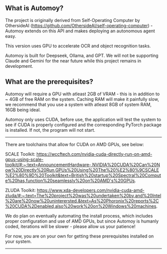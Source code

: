 ## What is Automoy?
The project is originally derived from Self-Operating Computer by OthersideAI (https://github.com/OthersideAI/self-operating-computer) - Automoy extends on this API and makes deploying an autonomous agent easy. 

This version uses GPU to accelerate OCR and object recognition tasks.

Automoy is built for Deepseek, Ollama, and GPT. We will not be supporting Claude and Gemini for the near future while this project remains in development.

## What are the prerequisites?

Automoy will require a GPU with atleast 2GB of VRAM - this is in addition to ~ 4GB of free RAM on the system. Caching RAM will make it painfully slow, we recommend that you use a system with atleast 8GB of system RAM, 16GB being ideal.

Automoy only uses CUDA, before use, the application will test the system to see if CUDA is properly configured and the corresponding PyTorch package is installed. If not, the program will not start.

_______________________________________________

There are toolchains that allow for CUDA on AMD GPUs, see below:

SCALE Toolkit:
https://wccftech.com/nvidia-cuda-directly-run-on-amd-gpus-using-scale-toolkit/#:~:text=AnnouncementHardware-,NVIDIA%20CUDA%20Can%20Now%20Directly%20Run,GPUs%20Using%20The%20%E2%80%9CSCALE%E2%80%9D%20Toolkit&text=British%20startup%20Spectral%20Compute%20has,function%20seamlessly%20on%20AMD's%20GPUs.

ZLUDA Toolkit:
https://www.xda-developers.com/nvidia-cuda-amd-zluda/#:~:text=The%20project%20was%20undertaken%20by,and%20Intel%20are%20now%20uninterersted.&text=As%20Phoronix%20reports%2C%20CUDA%2Denabled,also%20work%20on%20Windows%20machines.

We do plan on eventually automating the install process, which includes proper configuration and use of AMD GPUs, but since Automoy is humanly coded, iterations will be slower - please allow us your patience!

For now, you are on your own for getting these prerequisites installed on your system.

_______________________________________________